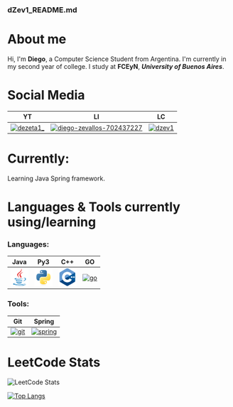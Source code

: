 ### dZev1_README.md

# About me
Hi, I'm **Diego**,  a Computer Science Student from Argentina. I'm currently in my second year of college. I study at **FCEyN**, ***University of Buenos Aires***.

# Social Media
| YT | LI | LC |
|----------|----------|----------|
| <a href="https://www.youtube.com/@dezeta1_" target="blank"><img align="center" src="https://raw.githubusercontent.com/rahuldkjain/github-profile-readme-generator/master/src/images/icons/Social/youtube.svg" alt="dezeta1_" height="30" width="40" /></a> | <a href="https://linkedin.com/in/diego-zevallos-702437227" target="blank"><img align="center" src="https://raw.githubusercontent.com/rahuldkjain/github-profile-readme-generator/master/src/images/icons/Social/linked-in-alt.svg" alt="diego-zevallos-702437227" height="30" width="40" /></a> | <a href="https://www.leetcode.com/dzev1" target="blank"><img align="center" src="https://raw.githubusercontent.com/rahuldkjain/github-profile-readme-generator/master/src/images/icons/Social/leet-code.svg" alt="dzev1" height="30" width="40" /></a> |

# Currently:
Learning Java Spring framework.

# Languages & Tools currently using/learning
### Languages:
| Java | Py3 | C++ | GO |
|----------|----------|----------|----------|
|<a href="https://www.java.com" target="_blank" rel="noreferrer"> <img src="https://raw.githubusercontent.com/devicons/devicon/master/icons/java/java-original.svg" alt="java" width="40" height="40"> </a>  | <a href="https://www.python.org" target="_blank" rel="noreferrer"> <img src="https://raw.githubusercontent.com/devicons/devicon/master/icons/python/python-original.svg" alt="python" width="40" height="40"/> </a> | <a href="https://www.w3schools.com/cpp/" target="_blank" rel="noreferrer"> <img src="https://raw.githubusercontent.com/devicons/devicon/master/icons/cplusplus/cplusplus-original.svg" alt="cplusplus" width="40" height="40"/> </a> | <a href="https://go.dev" target="_blank" rel="noreferrer"> <img src="https://cdn.jsdelivr.net/gh/devicons/devicon@latest/icons/go/go-original-wordmark.svg" alt="go" width="40" height="40"/> </a> |

### Tools:
| Git | Spring |
|----------|----------|
| <a href="https://git-scm.com/" target="_blank" rel="noreferrer"> <img src="https://www.vectorlogo.zone/logos/git-scm/git-scm-icon.svg" alt="git" width="40" height="40"/> </a> | <a href="https://spring.io/projects/spring-framework" target="_blank" rel="noreferrer"> <img src="https://cdn.worldvectorlogo.com/logos/spring-3.svg" alt="spring" width="40" height="40"/> </a> |

# LeetCode Stats
![LeetCode Stats](https://leetcard.jacoblin.cool/dZev1?theme=dark&font=Rubik)

[![Top Langs](https://github-readme-stats.vercel.app/api/top-langs/?username=dZev1&layout=compact&theme=dark)](https://github.com/anuraghazra/github-readme-stats)
